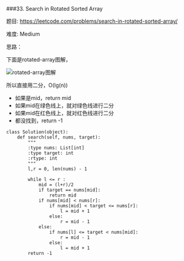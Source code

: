###33. Search in Rotated Sorted Array

题目:
<https://leetcode.com/problems/search-in-rotated-sorted-array/>


难度:
Medium


思路：



下面是rotated-array图解，

![rotated-array图解](https://github.com/Lisanaaa/myTODOs/blob/master/rotated-array12:09:2017.jpg)


所以直接用二分，O(lg(n))
- 如果是mid，return mid
- 如果mid在绿色线上，就对绿色线进行二分
- 如果mid在红色线上，就对红色线进行二分
- 都没找到，return -1


```
class Solution(object):
    def search(self, nums, target):
        """
        :type nums: List[int]
        :type target: int
        :rtype: int
        """
        l,r = 0, len(nums) - 1

        while l <= r :
        	mid = (l+r)/2
        	if target == nums[mid]:
        		return mid
        	if nums[mid] < nums[r]:
        		if nums[mid] < target <= nums[r]:
        			l = mid + 1
        		else:
        			r = mid - 1
        	else:
        		if nums[l] <= target < nums[mid]:
        			r = mid - 1
        		else: 
        			l = mid + 1
        return -1
```


